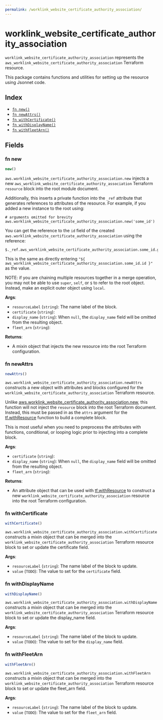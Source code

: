 ```yaml
---
permalink: /worklink_website_certificate_authority_association/
---
```


# worklink_website_certificate_authority_association

`worklink_website_certificate_authority_association` represents the `aws_worklink_website_certificate_authority_association` Terraform resource.



This package contains functions and utilities for setting up the resource using Jsonnet code.


## Index

* [`fn new()`](#fn-new)
* [`fn newAttrs()`](#fn-newattrs)
* [`fn withCertificate()`](#fn-withcertificate)
* [`fn withDisplayName()`](#fn-withdisplayname)
* [`fn withFleetArn()`](#fn-withfleetarn)

## Fields

### fn new

```ts
new()
```


`aws.worklink_website_certificate_authority_association.new` injects a new `aws_worklink_website_certificate_authority_association` Terraform `resource`
block into the root module document.

Additionally, this inserts a private function into the `_ref` attribute that generates references to attributes of the
resource. For example, if you added a new instance to the root using:

    # arguments omitted for brevity
    aws.worklink_website_certificate_authority_association.new('some_id')

You can get the reference to the `id` field of the created `aws.worklink_website_certificate_authority_association` using the reference:

    $._ref.aws_worklink_website_certificate_authority_association.some_id.get('id')

This is the same as directly entering `"${ aws_worklink_website_certificate_authority_association.some_id.id }"` as the value.

NOTE: if you are chaining multiple resources together in a merge operation, you may not be able to use `super`, `self`,
or `$` to refer to the root object. Instead, make an explicit outer object using `local`.

**Args**:
  - `resourceLabel` (`string`): The name label of the block.
  - `certificate` (`string`): 
  - `display_name` (`string`):  When `null`, the `display_name` field will be omitted from the resulting object.
  - `fleet_arn` (`string`): 

**Returns**:
- A mixin object that injects the new resource into the root Terraform configuration.


### fn newAttrs

```ts
newAttrs()
```


`aws.worklink_website_certificate_authority_association.newAttrs` constructs a new object with attributes and blocks configured for the `worklink_website_certificate_authority_association`
Terraform resource.

Unlike [aws.worklink_website_certificate_authority_association.new](#fn-worklinkwebsitecertificateauthorityassociationnew), this function will not inject the `resource`
block into the root Terraform document. Instead, this must be passed in as the `attrs` argument for the
[tf.withResource](https://github.com/tf-libsonnet/core/tree/main/docs#fn-withresource) function to build a complete block.

This is most useful when you need to preprocess the attributes with functions, conditional, or looping logic prior to
injecting into a complete block.

**Args**:
  - `certificate` (`string`): 
  - `display_name` (`string`):  When `null`, the `display_name` field will be omitted from the resulting object.
  - `fleet_arn` (`string`): 

**Returns**:
  - An attribute object that can be used with [tf.withResource](https://github.com/tf-libsonnet/core/tree/main/docs#fn-withresource) to construct a new `worklink_website_certificate_authority_association` resource into the root Terraform configuration.


### fn withCertificate

```ts
withCertificate()
```

`aws.worklink_website_certificate_authority_association.withCertificate` constructs a mixin object that can be merged into the `worklink_website_certificate_authority_association`
Terraform resource block to set or update the certificate field.



**Args**:
  - `resourceLabel` (`string`): The name label of the block to update.
  - `value` (`TODO`): The value to set for the `certificate` field.


### fn withDisplayName

```ts
withDisplayName()
```

`aws.worklink_website_certificate_authority_association.withDisplayName` constructs a mixin object that can be merged into the `worklink_website_certificate_authority_association`
Terraform resource block to set or update the display_name field.



**Args**:
  - `resourceLabel` (`string`): The name label of the block to update.
  - `value` (`TODO`): The value to set for the `display_name` field.


### fn withFleetArn

```ts
withFleetArn()
```

`aws.worklink_website_certificate_authority_association.withFleetArn` constructs a mixin object that can be merged into the `worklink_website_certificate_authority_association`
Terraform resource block to set or update the fleet_arn field.



**Args**:
  - `resourceLabel` (`string`): The name label of the block to update.
  - `value` (`TODO`): The value to set for the `fleet_arn` field.
